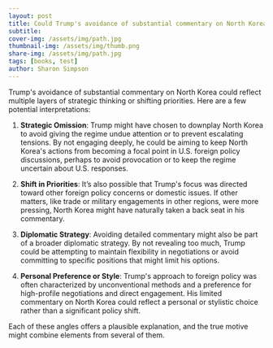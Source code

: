 ```yaml
---
layout: post
title: Could Trump's avoidance of substantial commentary on North Korea signal a shift in the importance of the issue for U.S. foreign policy, or was it a strategic omission?
subtitle:
cover-img: /assets/img/path.jpg
thumbnail-img: /assets/img/thumb.png
share-img: /assets/img/path.jpg
tags: [books, test]
author: Sharon Simpson
---
```

Trump's avoidance of substantial commentary on North Korea could reflect multiple layers of strategic thinking or shifting priorities. Here are a few potential interpretations:

1. **Strategic Omission**: Trump might have chosen to downplay North Korea to avoid giving the regime undue attention or to prevent escalating tensions. By not engaging deeply, he could be aiming to keep North Korea's actions from becoming a focal point in U.S. foreign policy discussions, perhaps to avoid provocation or to keep the regime uncertain about U.S. responses.

2. **Shift in Priorities**: It’s also possible that Trump's focus was directed toward other foreign policy concerns or domestic issues. If other matters, like trade or military engagements in other regions, were more pressing, North Korea might have naturally taken a back seat in his commentary.

3. **Diplomatic Strategy**: Avoiding detailed commentary might also be part of a broader diplomatic strategy. By not revealing too much, Trump could be attempting to maintain flexibility in negotiations or avoid committing to specific positions that might limit his options.

4. **Personal Preference or Style**: Trump's approach to foreign policy was often characterized by unconventional methods and a preference for high-profile negotiations and direct engagement. His limited commentary on North Korea could reflect a personal or stylistic choice rather than a significant policy shift.

Each of these angles offers a plausible explanation, and the true motive might combine elements from several of them.
